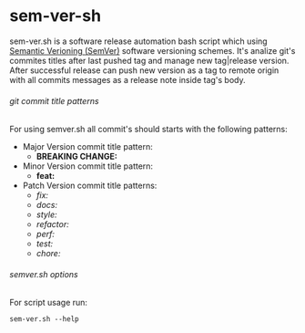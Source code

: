 # sem-ver-sh
sem-ver.sh is a software release automation bash script which using [Semantic Verioning (SemVer)](https://semver.org/) software versioning schemes. It's analize git's commites titles after last pushed tag and manage new tag|release version. After successful release can push new version as a tag to remote origin with all commits messages as a release note inside tag's body.
###### git commit title patterns
For using semver.sh all commit's should starts with the following patterns:
- Major Version commit title pattern:
  - **BREAKING CHANGE:**
- Minor Version commit title pattern:
  - **feat:**
- Patch Version commit title patterns: 
  - *fix:*
  - *docs:*
  - *style:*
  - *refactor:*
  - *perf:*
  - *test:*
  - *chore:*
###### semver.sh options
For script usage run:
```
sem-ver.sh --help
```
